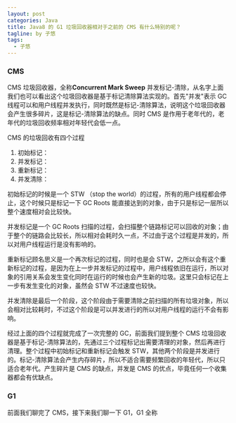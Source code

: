 ```yaml
---
layout: post
categories: Java
title: Java8 的 G1 垃圾回收器相对于之前的 CMS 有什么特别的呢？
tagline: by 子悠
tags: 
  - 子悠
---
```


### CMS

CMS 垃圾回收器，全称**Concurrent Mark Sweep** 并发标记-清除，从名字上面我们也可以看出这个垃圾回收器是基于标记清除算法实现的。首先"并发"表示 GC 线程可以和用户线程并发执行，同时既然是标记-清除算法，说明这个垃圾回收器会产生很多碎片，这是标记-清除算法的缺点。同时 CMS 是作用于老年代的，老年代的垃圾回收频率相对年轻代会低一点。

CMS 的垃圾回收有四个过程

1. 初始标记：
2. 并发标记：
3. 重新标记：
4. 并发清除：

初始标记的时候是一个 STW （stop the world）的过程，所有的用户线程都会停止，这个时候只是标记一下 GC Roots 能直接达到的对象，由于只是标记一层所以整个速度相对会比较快。

并发标记是一个 GC Roots 扫描的过程，会扫描整个链路标记可以回收的对象；由于整个的链路会比较长，所以相对会耗时久一点，不过由于这个过程是并发的，所以对用户线程运行是没有影响的。

重新标记顾名思义是一个再次标记的过程，同时也是会 STW，之所以会有这个重新标记的过程，是因为在上一步并发标记的过程中，用户线程依旧在运行，所以对象的引用关系会发生变化同时在运行的时候也会产生新的垃圾。这里只会标记在上一步有发生变化的对象，虽然会 STW 不过速度也较快。

并发清除是最后一个阶段，这个阶段由于需要清除之前扫描的所有垃圾对象，所以会相对比较耗时，不过这个阶段是可以并发进行的所以对用户线程的运行不会有影响。

经过上面的四个过程就完成了一次完整的 GC，前面我们提到整个 CMS 垃圾回收器是基于标记-清除算法的，先通过三个过程标记出需要清理的对象，然后再进行清理。整个过程中初始标记和重新标记会触发 STW，其他两个阶段是并发进行的。标记-清除算法会产生内存碎片，所以不适合需要频繁回收的年轻代，所以只适合老年代。产生碎片是 CMS 的缺点，并发是 CMS 的优点，毕竟任何一个收集器都会有优缺点。

### G1

前面我们聊完了 CMS，接下来我们聊一下 G1，G1 全称


